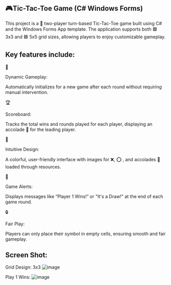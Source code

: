 ## 🎮Tic-Tac-Toe Game (C# Windows Forms)
This project is a 👫 two-player turn-based Tic-Tac-Toe game built using C# and the Windows Forms App template. The application supports both 🟩 3x3 and 🟦 5x5 grid sizes, allowing players to enjoy customizable gameplay. 

## Key features include:
🎲 <p>Dynamic Gameplay:</p>
   <p>Automatically initializes for a new game after each round without requiring manual intervention.</p>
🏆 <p>Scoreboard:</p> 
    <p>Tracks the total wins and rounds played for each player, displaying an accolade 🥇 for the leading player.</p>
🎨 <p>Intuitive Design:</p> 
    <p>A colorful, user-friendly interface with images for ❌, ⭕ , and accolades 🏅 loaded through resources.</p>
📢 <p>Game Alerts:</p>
    <p>Displays messages like “Player 1 Wins!” or "It's a Draw!" at the end of each game round.</p>
🔒 <p>Fair Play:</p>
    <p>Players can only place their symbol in empty cells, ensuring smooth and fair gameplay.</p>

## Screen Shot:
Grid Design: 3x3 
![image](https://github.com/user-attachments/assets/a28576c7-3f91-4799-adf5-fbfe1d2ba8b6)

Play 1 Wins:
![image](https://github.com/user-attachments/assets/8ac743fd-ecc7-4744-aeee-ba8936240977)
